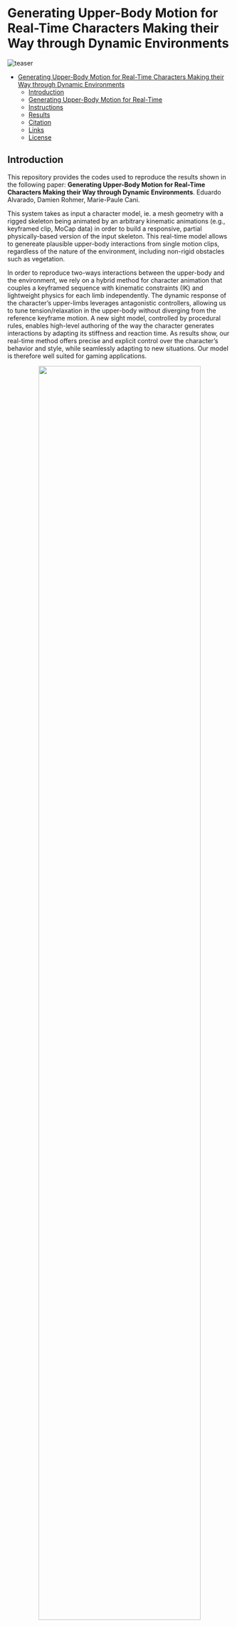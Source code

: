 # Generating Upper-Body Motion for Real-Time Characters Making their Way through Dynamic Environments

![teaser](Docs/Images/interactions-1.jpg)

- [Generating Upper-Body Motion for Real-Time Characters Making their Way through Dynamic Environments](#generating-upper-body-motion-for-real-time-characters-making-their-way-through-dynamic-environments)
  - [Introduction](#introduction)
  - [Generating Upper-Body Motion for Real-Time](#generating-upper-body-motion-for-real-time)
  - [Instructions](#instructions)
  - [Results](#results)
  - [Citation](#citation)
  - [Links](#links)
  - [License](#license)


<a name="Introduction"></a>
## Introduction

This repository provides the codes used to reproduce the results shown in the following paper: **Generating Upper-Body Motion for Real-Time Characters Making their Way through Dynamic Environments**. Eduardo Alvarado, Damien Rohmer, Marie-Paule Cani.

This system takes as input a character model, ie. a mesh geometry with a rigged skeleton being animated by an arbitrary kinematic animations (e.g., keyframed clip, MoCap data) in order to build a responsive, partial physically-based version of the input skeleton. This real-time model allows to genereate plausible upper-body interactions from single motion clips, regardless of the nature of the environment, including non-rigid obstacles such as vegetation.

In order to reproduce two-ways interactions between the upper-body and the environment, we rely on a hybrid method for character animation that couples a keyframed sequence with kinematic constraints (IK) and lightweight physics for each limb independently. The dynamic response of the character’s upper-limbs leverages antagonistic controllers, allowing us to tune tension/relaxation in the upper-body without diverging from the reference keyframe motion. A new sight model, controlled by procedural rules, enables high-level authoring of the way the character generates interactions by adapting its stiffness and reaction time. As results show, our real-time method
offers precise and explicit control over the character’s behavior and style, while seamlessly adapting to new situations. Our model is therefore well suited for gaming applications.


<p align="center">
  <img src="Docs/Gifs/with-without.gif" width="85%">
</p>
<p align="center"><em>Figure 1: Examples of anticipation and two-ways interactions with different obstacles. Left: Baseline animation. Right: Ours.</em></p>

<a name="steps"></a>
## Generating Upper-Body Motion for Real-Time

We propose a hybrid character model for upper-body interactions that merges both, a kinematic input animation and lightweight physics. Our anchor system aims to blend both, in a way that is simple for the user to define which limbs are affected by physics during the animation. For example, you can decide that your torso follows the kinematic animation, while the head, or one arm, is fully driven by physics. The decision on which limbs are simulated is driven by the anchor *a* and remains fully dynamic, and can be activated or deactivated at run-time for each body part.

<p align="center">
  <img src="Docs/Images/interactions-2.jpg" width="85%">
</p>
<p align="center"><em>Figure 2: Different anchor configurations of our hybrid model.</em></p>

<p align="center">
  <img src="Docs/Gifs/anchor.gif" width="85%">
</p>
<p align="center"><em>Figure 3: Results of using our hybrid model on an arbitrary animation.</em></p>

Then, our goal is to not only having a passive physical version of the chosen limb, but actuated based. PD controllers are able to convert an angular error to a spring-like force with certain stiffness to do this. However, setting a fixed value of tension though its gains do not allow the skeleton to reach preciselly a target orientation while external torques are applied, such as the effect of weight. On the other hand, changing the gains over time to minimize the error do also change the stiffness, and therefore the style of the motion. For this purpose, we rely on antagonistic controllers. This controllers guarantee to reach an equilibrium at any arbitrary target orientation, while preserving the motion style by decoupling stiffness and position control.

<p align="center">
  <img src="Docs/Gifs/antagonistic.gif" width="85%">
</p>
<p align="center"><em>Figure 4: Actuated physical limb using antagonistric controllers. The target orientation remains unchanged while we modify the amount of muscular tension.</em></p>

In a final step, we need to make the character aware of its surroundings. To leverage our antagonisic control, we now use an anticipation approach based on ray-casting and a set of procedural rules to modify the kinematic skeleton, and consequently driving the active ragdoll skeleton, resulting therefore in a responsive skeleton version of the original key-framed animation.

<p align="center">
  <img src="Docs/Images/interactions-15.jpg" width="85%">
</p>
<p align="center"><em>Figure 5: Our anticipation system detects the obstacles in front of the character and collects the metadata from the environment.</em></p>

The anticipation system can be as well use to model a linear relationship between the mass information of the objects coming from the metadata of the environment and the amount of stiffness in our antagonistic control, making gestures stiffer when the character anticipates to act against heavier obstacles, or more relaxed when it acts against elements that it anticipates to be lighter. The set of procedural rules allows us to adapt the reaction time of the character too, based on the object's velocity.

<p align="center">
  <img src="Docs/Gifs/mass.gif" width="43%">
&nbsp; &nbsp;
  <img src="Docs/Gifs/time.gif" width="50%">
</p>
<p align="center"><em>Figure 6: Left: The character adapts its muscular rigidity to interact with heavier obstacles. Right: Effect of changing the reaction time.</em></p>

*For more information about the method and mathematical background behind the approach, please refer to the paper.*

<a name="Instructions"></a>
## Instructions

The repository contains all the necessary assets to run the project without additional material. The last version has been tested on the **Unity version 2020.3.21f1**. Inside the `Assets`, the following structure is introduced:

    .
    ├── ...
    ├── Assets 
    │   ├── ...		
    │   ├── Materials           # Materials used for models/grounds
    │   ├── Models              # Character models containing animation clips, state-machines or rigs
    │   ├── Scenes              # Scenes ready-to-use
    │   ├── Scripts             # .cs scripts for terrain deformation
    │   ├── Terrain Data        # Data files corresponding to terrain heightmaps
    │   ├── Textures            # Textures used for models/grounds
    │   └── ...                
    ├── Docs
    ├── ...				
    ├── README.md
    └── LICENSE

Go to `Assets > Scenes` and open the `Terrain Deformation` scene. Click in the **play button**, and after that, **select** the Game Object `Terrain` in the Hierarchy **to trigger on the deformation system**. In the `Game` window, you will find an environment where you can move your character, along with an interface to modify the terrain deformation parameters.

<p align="center">
  <img src="Docs/Images/unity-demo.png" width="100%">
</p>
<p align="center"><em>Figure 3: Demo interface for terrain deformation.</em></p>

In order to start deforming the terrain while you move, make sure that the option `Deformation` in the upper-left corner is active. If you want to activate the lateral dispacement, select the opcion `Bump`. To activate the post-processing step using Gaussian Blur, activate `Post-processing`. The options are:

* **Terrain Options**:
	* **Young's Modulus *E***: Defines the elastic constant of the terrain, measured in [Pa]. It has a direct impact on the terrain compressibility. Smaller values lead to more compressible terrains, and therefore deeper deformations.
	* **Contact Time *τ***: Defines the characteristic time of the terrain, measure in [s]. It is the time needed for the character to be fully stopped by a given type of terrain, during which the ground exerts a reaction force. Larger values lead to smaller force values during a larger period of time, while smaller values lead to stronger reaction forces during a short period of time.
	* **Poisson Ratio *ν***: Defines the amount of volume preserved at the end of the deformation, and is adimensional. An ideal incompressible material has a Poisson ratio of 0.5. This will cause a larger bump while the option is active, as the volume during the deformation is totally preserved. As the value of *ν* gets smaller, the material compresses and the amount of volume displaced on the outline of the footprint will be lower.
	* **Gaussian Iteratons**: Number of iterations for the Gaussian Blur filter. Larger values lead to smoother footprint results.
* **Show**:
	* **Raycast Grid**: Displays raycast method to estimate the contact area between the ground and the feet.
	* **Bump**: Displays contour of the footprint.
	* **Wireframe**: Switches to wireframe mode to show the 3D terrain mesh and the deformations.
	* **Forces**: Displays force model from the kinematic animation in real-time.
* **Forces**: Prints the values for weight, momentum forces and ground reaction forces per foot. Measured in [N].
* **Deformation**: Prints the values for the feet positions, number of ray hits used to calculate the contact area, pressure per foot measured in [N/m²] and compressive displacement per foot measured in [mm].

In order to reset the terrain, just select `Terrain` in the Hierarchy and use the `Set Height` brush in the `Terrain Component` in the Inspector. Then, set the `Height` value to 1 and paint the terrain to reset it (while the application is not playing).

In the folder `Scenes`, you can find the scene `Terrain Deformation - Showcases`. This scene contains three types of grounds (snow, sand and mud), defined by different parametrization. When the character moves though these terrains, the system will switch automatically based on the material where the character is stepping in, changing the deformation appearance.

*For more information about the values for each type of material, please refer to the paper.*

<a name="Results"></a>
## Results

The repository contains a natural environment containing different dynamic, non-rigid assets that the character can interact with. 

<p align="center">
  <img src="Docs/Gifs/rotatingFieldShort.gif" width="75%">
</p>

<p align="center">
  <img src="Docs/Images/interactions-14.jpg" width="75%">
</p>

<p align="center">
  <img src="Docs/Images/interactions-9.jpg" width="38%">
&nbsp; &nbsp;
  <img src="Docs/Images/interactions-10.jpg" width="38%">
</p>

<p align="center">
  <img src="Docs/Images/interactions-11.jpg" width="38%">
&nbsp; &nbsp;
  <img src="Docs/Images/interactions-12.jpg" width="38%">
</p>

<a name="Citation"></a>
## Citation

```bibtex
@article{10.3389/frvir.2022.801856,
title = {TODO},
}
```
<a name="Links"></a>
## Links

- [Project Page](https://edualvarado.com/generating-upper-body-motion/)
- [Paper]()
- [Video]()

<a name="License"></a>
## License

The code is released under MIT License. See LICENSE for details.
